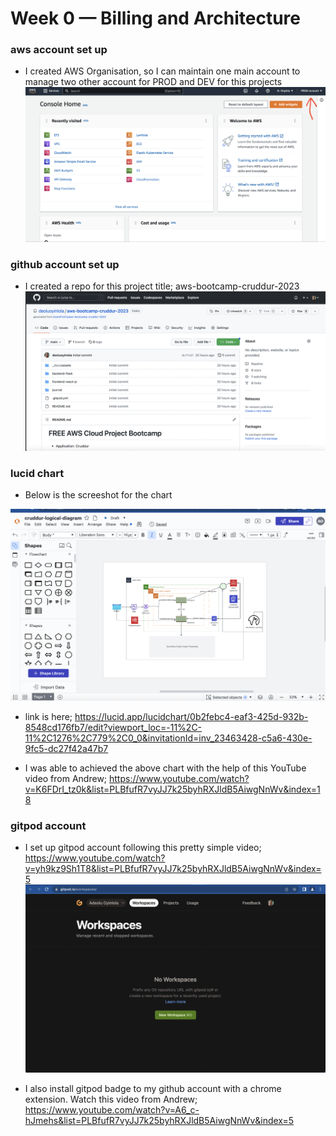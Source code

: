 # Week 0 — Billing and Architecture

### aws account set up
- I created AWS Organisation, so I can maintain one main account to manage two other account for PROD and DEV for this projects
![aws-acct.png](assets/aws-acct.png)

### github account set up
- I created a repo for this project title; aws-bootcamp-cruddur-2023
![github-repo-acct.png](assets/github-repo-acct.png)

### lucid chart
- Below is the screeshot for the chart

![chart.png](assets/chart.png)

- link is here; 
https://lucid.app/lucidchart/0b2febc4-eaf3-425d-932b-8548cd176fb7/edit?viewport_loc=-11%2C-11%2C1276%2C779%2C0_0&invitationId=inv_23463428-c5a6-430e-9fc5-dc27f42a47b7

- I was able to achieved the above chart with the help of this YouTube video from Andrew;
https://www.youtube.com/watch?v=K6FDrI_tz0k&list=PLBfufR7vyJJ7k25byhRXJldB5AiwgNnWv&index=18

### gitpod account
- I set up gitpod account following this pretty simple video;
https://www.youtube.com/watch?v=yh9kz9Sh1T8&list=PLBfufR7vyJJ7k25byhRXJldB5AiwgNnWv&index=5
![gitpod-acct.png](assets/gitpod-acct.png)

- I also install gitpod badge to my github account with a chrome extension. Watch this video from Andrew;
https://www.youtube.com/watch?v=A6_c-hJmehs&list=PLBfufR7vyJJ7k25byhRXJldB5AiwgNnWv&index=5